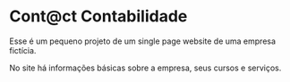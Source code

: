 # Cont@ct Contabilidade

Esse é um pequeno projeto de um single page website de uma empresa fictícia.

No site há informações básicas sobre a empresa, seus cursos e serviços.
